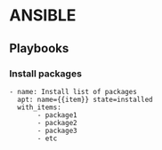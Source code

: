 # ANSIBLE

## Playbooks

### Install packages

```
- name: Install list of packages
  apt: name={{item}} state=installed
  with_items:
       - package1
       - package2
       - package3
       - etc
```